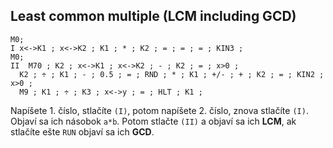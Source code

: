 ## Least common multiple (LCM including GCD)
```
M0;
I x<->K1 ; x<->K2 ; K1 ; * ; K2 ; = ; = ; = ; KIN3 ;
M0;
II  M70 ; K2 ; x<->K1 ; x<->K2 ; - ; K2 ; = ; x>0 ;
  K2 ; ÷ ; K1 ; - ; 0.5 ; = ; RND ; * ; K1 ; +/- ; + ; K2 ; = ; KIN2 ; x>0 ;
  M9 ; K1 ; ÷ ; K3 ; x<->y ; = ; HLT ; K1 ;
```

Napíšete 1. číslo, stlačíte `(I)`, potom napíšete 2. číslo, znova stlačíte `(I)`.
Objaví sa ich násobok `a*b`. Potom stlačte `(II)` a objaví sa ich **LCM**, ak stlačíte
ešte `RUN` objaví sa ich **GCD**.
